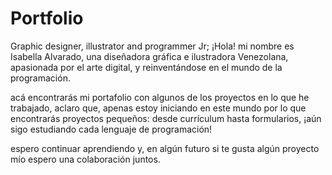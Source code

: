 # Portfolio
Graphic designer, illustrator and programmer Jr;
¡Hola! mi nombre es Isabella Alvarado, una diseñadora gráfica e ilustradora Venezolana, apasionada por el arte digital, y reinventándose en el mundo de la programación. 

acá encontrarás mi portafolio con algunos de los proyectos en lo que he trabajado, aclaro que, apenas estoy iniciando en este mundo por lo que encontrarás proyectos pequeños: desde currículum hasta formularios, ¡aún sigo estudiando cada lenguaje de programación! 

espero continuar aprendiendo y, en algún futuro si te gusta algún proyecto mío espero una colaboración juntos. 
